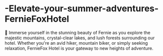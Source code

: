 # -Elevate-your-summer-adventures-FernieFoxHotel
🌲 Immerse yourself in the stunning beauty of Fernie as you explore the majestic mountains, crystal-clear lakes, and lush forests surrounding our hotel. Whether you're an avid hiker, mountain biker, or simply seeking relaxation, FernieFox Hotel is your gateway to new heights of adventure.
